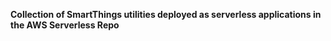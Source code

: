 **Collection of SmartThings utilities deployed as serverless applications in the AWS Serverless Repo**

